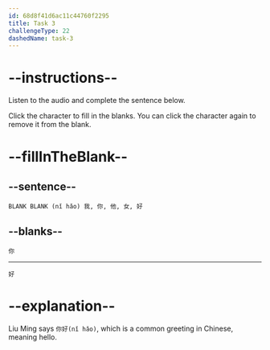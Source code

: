 ```yaml
---
id: 68d8f41d6ac11c44760f2295
title: Task 3
challengeType: 22
dashedName: task-3
---
```


<!-- should be a new task type -->
<!-- (Audio) Liu Ming: 你好 --> 

# --instructions--

Listen to the audio and complete the sentence below.

Click the character to fill in the blanks. You can click the character again to remove it from the blank.

# --fillInTheBlank--

## --sentence--

`BLANK BLANK (nǐ hǎo) 我, 你, 他, 女, 好`

## --blanks--

`你`

---

`好`

# --explanation--

Liu Ming says `你好(nǐ hǎo)`, which is a common greeting in Chinese, meaning hello.
